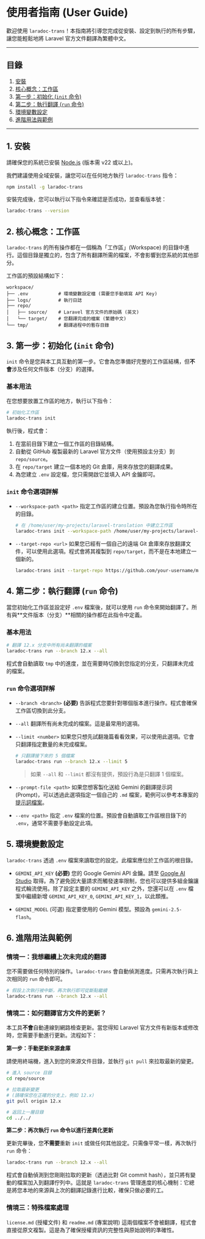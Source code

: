 # 使用者指南 (User Guide)

歡迎使用 `laradoc-trans`！本指南將引導您完成從安裝、設定到執行的所有步驟，讓您能輕鬆地將 Laravel 官方文件翻譯為繁體中文。

---

## 目錄

1.  [安裝](#1-安裝)
2.  [核心概念：工作區](#2-核心概念工作區)
3.  [第一步：初始化 (`init` 命令)](#3-第一步初始化-init-命令)
4.  [第二步：執行翻譯 (`run` 命令)](#4-第二步執行翻譯-run-命令)
5.  [環境變數設定](#5-環境變數設定)
6.  [進階用法與範例](#6-進階用法與範例)

---

## 1. 安裝

請確保您的系統已安裝 [Node.js](https://nodejs.org/) (版本需 v22 或以上)。

我們建議使用全域安裝，讓您可以在任何地方執行 `laradoc-trans` 指令：

```bash
npm install -g laradoc-trans
```

安裝完成後，您可以執行以下指令來確認是否成功，並查看版本號：
```bash
laradoc-trans --version
```

## 2. 核心概念：工作區

`laradoc-trans` 的所有操作都在一個稱為「工作區」(Workspace) 的目錄中進行。這個目錄是獨立的，包含了所有翻譯所需的檔案，不會影響到您系統的其他部分。

工作區的預設結構如下：

```
workspace/
├── .env           # 環境變數設定檔 (需要您手動填寫 API Key)
├── logs/          # 執行日誌
├── repo/
│   ├── source/    # Laravel 官方文件的原始碼 (英文)
│   └── target/    # 您翻譯完成的檔案 (繁體中文)
└── tmp/           # 翻譯過程中的暫存目錄
```

## 3. 第一步：初始化 (`init` 命令)

`init` 命令是您與本工具互動的第一步。它會為您準備好完整的工作區結構，但**不會**涉及任何文件版本（分支）的選擇。

### 基本用法

在您想要放置工作區的地方，執行以下指令：

```bash
# 初始化工作區
laradoc-trans init
```

執行後，程式會：
1.  在當前目錄下建立一個工作區的目錄結構。
2.  自動從 GitHub 複製最新的 Laravel 官方文件（使用預設主分支）到 `repo/source`。
3.  在 `repo/target` 建立一個本地的 Git 倉庫，用來存放您的翻譯成果。
4.  為您建立 `.env` 設定檔，您只需開啟它並填入 API 金鑰即可。

### `init` 命令選項詳解

-   `--workspace-path <path>`
    指定工作區的建立位置。預設為您執行指令時所在的目錄。
    ```bash
    # 在 /home/user/my-projects/laravel-translation 中建立工作區
    laradoc-trans init --workspace-path /home/user/my-projects/laravel-translation
    ```

-   `--target-repo <url>`
    如果您已經有一個自己的遠端 Git 倉庫來存放翻譯文件，可以使用此選項。程式會將其複製到 `repo/target`，而不是在本地建立一個新的。
    ```bash
    laradoc-trans init --target-repo https://github.com/your-username/my-laravel-docs-zh-tw.git
    ```

## 4. 第二步：執行翻譯 (`run` 命令)

當您初始化工作區並設定好 `.env` 檔案後，就可以使用 `run` 命令來開始翻譯了。所有與**文件版本（分支）**相關的操作都在此指令中定義。

### 基本用法

```bash
# 翻譯 12.x 分支中所有尚未翻譯的檔案
laradoc-trans run --branch 12.x --all
```

程式會自動讀取 `tmp` 中的進度，並在需要時切換到您指定的分支，只翻譯未完成的檔案。

### `run` 命令選項詳解

-   `--branch <branch>` **(必要)**
    告訴程式您要針對哪個版本進行操作。程式會確保工作區切換到此分支。

-   `--all`
    翻譯所有尚未完成的檔案。這是最常用的選項。

-   `--limit <number>`
    如果您只想先試翻幾篇看看效果，可以使用此選項。它會只翻譯指定數量的未完成檔案。
    ```bash
    # 只翻譯接下來的 5 個檔案
    laradoc-trans run --branch 12.x --limit 5
    ```
    > 如果 `--all` 和 `--limit` 都沒有提供，預設行為是只翻譯 1 個檔案。

-   `--prompt-file <path>`
    如果您想客製化送給 Gemini 的翻譯提示詞 (Prompt)，可以透過此選項指定一個自己的 `.md` 檔案，範例可以參考本專案的 [提示詞檔案](../resources/TRANSLATE_PROMPT.md)。

-   `--env <path>`
    指定 `.env` 檔案的位置。預設會自動讀取工作區根目錄下的 `.env`，通常不需要手動設定此項。

## 5. 環境變數設定

`laradoc-trans` 透過 `.env` 檔案來讀取您的設定。此檔案應位於工作區的根目錄。

-   `GEMINI_API_KEY` **(必要)**
    您的 Google Gemini API 金鑰。請至 [Google AI Studio](https://aistudio.google.com/app/apikey) 取得。為了避免因大量請求而觸發速率限制，您也可以提供多組金鑰讓程式輪流使用。除了設定主要的 `GEMINI_API_KEY` 之外，您還可以在 `.env` 檔案中繼續新增 `GEMINI_API_KEY_0`, `GEMINI_API_KEY_1`，以此類推。

-   `GEMINI_MODEL` (可選)
    指定要使用的 Gemini 模型。預設為 `gemini-2.5-flash`。

## 6. 進階用法與範例

### 情境一：我想繼續上次未完成的翻譯

您不需要做任何特別的操作。`laradoc-trans` 會自動偵測進度。只需再次執行與上次相同的 `run` 命令即可。

```bash
# 假設上次執行被中斷，再次執行即可從斷點繼續
laradoc-trans run --branch 12.x --all
```

### 情境二：如何翻譯官方文件的更新？

本工具**不會**自動連線到網路檢查更新。當您得知 Laravel 官方文件有新版本或修改時，您需要手動進行更新。流程如下：

**第一步：手動更新來源倉庫**

請使用終端機，進入到您的來源文件目錄，並執行 `git pull` 來拉取最新的變更。

```bash
# 進入 source 目錄
cd repo/source

# 拉取最新變更
# (請確保您在正確的分支上，例如 12.x)
git pull origin 12.x

# 返回上一層目錄
cd ../../
```

**第二步：再次執行 `run` 命令以進行差異化更新**

更新完畢後，您**不需要**重新 `init` 或做任何其他設定。只需像平常一樣，再次執行 `run` 命令：

```bash
laradoc-trans run --branch 12.x --all
```

程式會自動偵測到您剛剛拉取的更新（透過比對 Git commit hash），並只將有變動的檔案加入到翻譯佇列中。這就是 `laradoc-trans` 管理進度的核心機制：它總是將您本地的來源與上次的翻譯記錄進行比較，確保只做必要的工。

### 情境三：特殊檔案處理

`license.md` (授權文件) 和 `readme.md` (專案說明) 這兩個檔案不會被翻譯，程式會直接從原文複製。這是為了確保授權資訊的完整性與原始說明的準確性。